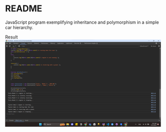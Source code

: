 # README

JavaScript program exemplifying inheritance and polymorphism in a simple car hierarchy. 

Result
![alt text](<Screenshot 2024-03-12 053225.png>)

